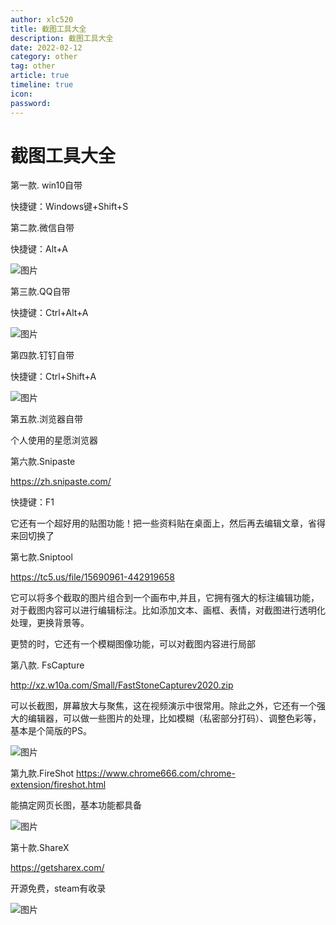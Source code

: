 ```yaml
---
author: xlc520
title: 截图工具大全
description: 截图工具大全
date: 2022-02-12
category: other
tag: other
article: true
timeline: true
icon: 
password: 
---
```

# 截图工具大全



第一款. win10自带

快捷键：Windows键+Shift+S



第二款.微信自带

快捷键：Alt+A

![图片](https://gh.xlc520.tk/xlc520/MyImage/raw/main/MdImg/640-16442232269891.webp)



第三款.QQ自带

快捷键：Ctrl+Alt+A

![图片](https://gh.xlc520.tk/xlc520/MyImage/raw/main/MdImg/640-16442232269892.webp)



第四款.钉钉自带

快捷键：Ctrl+Shift+A

![图片](https://gh.xlc520.tk/xlc520/MyImage/raw/main/MdImg/640-16442232269893.webp)



第五款.浏览器自带

个人使用的星愿浏览器

第六款.Snipaste   

https://zh.snipaste.com/

快捷键：F1

它还有一个超好用的贴图功能！把一些资料贴在桌面上，然后再去编辑文章，省得来回切换了







第七款.Sniptool   

https://tc5.us/file/15690961-442919658

它可以将多个截取的图片组合到一个画布中,并且，它拥有强大的标注编辑功能，对于截图内容可以进行编辑标注。比如添加文本、画框、表情，对截图进行透明化处理，更换背景等。

更赞的时，它还有一个模糊图像功能，可以对截图内容进行局部



第八款. FsCapture 

http://xz.w10a.com/Small/FastStoneCapturev2020.zip

可以长截图，屏幕放大与聚焦，这在视频演示中很常用。除此之外，它还有一个强大的编辑器，可以做一些图片的处理，比如模糊（私密部分打码）、调整色彩等，基本是个简版的PS。

![图片](https://gh.xlc520.tk/xlc520/MyImage/raw/main/MdImg/640-16442232269894.webp)



第九款.FireShot https://www.chrome666.com/chrome-extension/fireshot.html

能搞定网页长图，基本功能都具备

![图片](https://gh.xlc520.tk/xlc520/MyImage/raw/main/MdImg/640-16442232269895.jpg)



第十款.ShareX  

https://getsharex.com/

开源免费，steam有收录

![图片](https://gh.xlc520.tk/xlc520/MyImage/raw/main/MdImg/640-16442232269896.jpg)